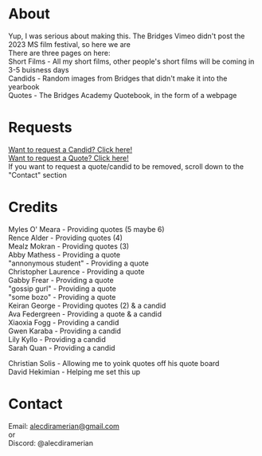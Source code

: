 # About
Yup, I was serious about making this. The Bridges Vimeo didn't post the 2023 MS film festival, so here we are<br>
There are three pages on here:<br>
Short Films - All my short films, other people's short films will be coming in 3-5 buisness days<br>
Candids - Random images from Bridges that didn't make it into the yearbook<br>
Quotes - The Bridges Academy Quotebook, in the form of a webpage
# Requests
[Want to request a Candid? Click here!]<br>
[Want to request a Quote? Click here!]<br>
If you want to request a quote/candid to be removed, scroll down to the "Contact" section<br>
# Credits
Myles O' Meara - Providing quotes (5 maybe 6)<br>
Rence Alder - Providing quotes (4)<br>
Mealz Mokran - Providing quotes (3)<br>
Abby Mathess - Providing a quote<br>
"annonymous student" - Providing a quote<br>
Christopher Laurence - Providing a quote<br>
Gabby Frear - Providing a quote<br>
"gossip gurl" - Providing a quote<br>
"some bozo" - Providing a quote<br>
Keiran George - Providing quotes (2) & a candid<br>
Ava Federgreen - Providing a quote & a candid<br>
Xiaoxia Fogg - Providing a candid<br>
Gwen Karaba - Providing a candid<br>
Lily Kyllo - Providing a candid<br>
Sarah Quan - Providing a candid<br>

Christian Solis - Allowing me to yoink quotes off his quote board<br>
David Hekimian - Helping me set this up
# Contact
Email: alecdiramerian@gmail.com<br>
or<br>
Discord: @alecdiramerian

[want to request a candid? click here!]: https://forms.gle/z2F7er1nemraYQyr6
[want to request a quote? click here!]: https://forms.gle/FW84K2qrrsttKQ1A9
